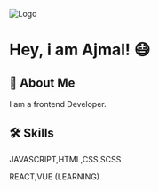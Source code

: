 
![Logo](https://sdk.bitmoji.com/render/panel/20048676-99610610993_111-s5-v1.png?transparent=1&palette=1&scale=1)


# Hey, i am Ajmal! 😷





## 🚀 About Me
I am a frontend Developer.


## 🛠 Skills
JAVASCRIPT,HTML,CSS,SCSS

REACT,VUE (LEARNING)



